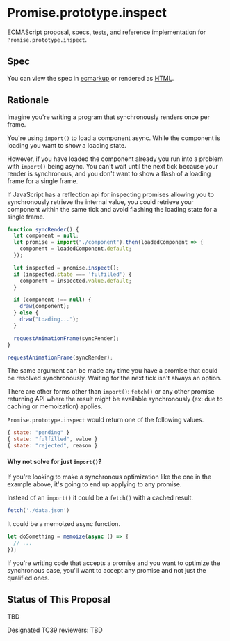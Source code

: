# Promise.prototype.inspect

ECMAScript proposal, specs, tests, and reference implementation for `Promise.prototype.inspect`.

## Spec

You can view the spec in [ecmarkup](spec.emu) or rendered as [HTML](https://thejameskyle.github.io/proposal-promise-prototype-inspect/).

## Rationale

Imagine you're writing a program that synchronously renders once per frame.

You're using `import()` to load a component async. While the component is
loading you want to show a loading state.

However, if you have loaded the component already you run into a problem with
`import()` being async. You can't wait until the next tick because your render
is synchronous, and you don't want to show a flash of a loading frame for a
single frame.

If JavaScript has a reflection api for inspecting promises allowing you to
synchronously retrieve the internal value, you could retrieve your component
within the same tick and avoid flashing the loading state for a single frame.

```js
function syncRender() {
  let component = null;
  let promise = import("./component").then(loadedComponent => {
    component = loadedComponent.default;
  });

  let inspected = promise.inspect();
  if (inspected.state === 'fulfilled') {
    component = inspected.value.default;
  }

  if (component !== null) {
    draw(component);
  } else {
    draw("Loading...");
  }

  requestAnimationFrame(syncRender);
}

requestAnimationFrame(syncRender);
```

The same argument can be made any time you have a promise that could be
resolved synchronously. Waiting for the next tick isn't always an option.

There are other forms other than `import()`: `fetch()` or any other promise
returning API where the result might be available synchronously (ex: due to
caching or memoization) applies.

`Promise.prototype.inspect` would return one of the following values.

```js
{ state: "pending" }
{ state: "fulfilled", value }
{ state: "rejected", reason }
```

#### Why not solve for just `import()`?

If you're looking to make a synchronous optimization like the one in the
example above, it's going to end up applying to any promise.

Instead of an `import()` it could be a `fetch()` with a cached result.

```js
fetch('./data.json')
```

It could be a memoized async function.

```js
let doSomething = memoize(async () => {
  // ...
});
```

If you're writing code that accepts a promise and you want to optimize the
synchronous case, you'll want to accept any promise and not just the qualified
ones.

## Status of This Proposal

TBD

Designated TC39 reviewers: TBD
